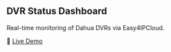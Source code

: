 ## DVR Status Dashboard

Real-time monitoring of Dahua DVRs via Easy4IPCloud.

🔗 [Live Demo](https://github.com/user-attachments/assets/251b46ee-a503-41a8-9fcb-f0f6e540a372)





